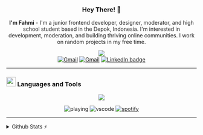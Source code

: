 <div align="center">
  
  ### Hey There! 👋
  **I'm Fahmi** - I'm a junior frontend developer, designer, moderator, and high school student based in the Depok, Indonesia. I'm interested in development, moderation, and building     thriving online communities. I work on random projects in my free time. 
   
  [![](https://visitcount.itsvg.in/api?id=miiiwdy&label=Profile%20Views&color=8&icon=8&pretty=true)](https://visitcount.itsvg.in)<br>
  [![Gmail](https://img.shields.io/badge/fahmiwidyaa@gmail.com-30302f?style=flat&logo=gmail&logoColor=white)](mailto:fahmiwidyaa@gmail.com)
  [![Gmail](https://img.shields.io/badge/Personal_Website-30302f?style=flat&logo=GoogleChrome&logoColor=white)](https://miiiwdy.xyz)
  [![LinkedIn badge](https://img.shields.io/badge/LinkedIn_Profile-30302f?style=flat&logo=linkedin)](https://www.linkedin.com/in/fahmiwidyapurnama)<br>
  
</div>

---

### <img src="https://github.com/mezotv/discord-badges/blob/main/assets/supportscommands.svg" width="25" height="25" style="vertical-align: center;" /> <span style="vertical-align: center;">Languages and Tools</span>


<p align="center">
  <a href="https://skillicons.dev">
    <img src="https://skillicons.dev/icons?i=figma,express,js,nodejs,jquery,laravel,postgres" />
  </a>
</p>
</div>


<div align="center">

![playing](https://nocache.advaith.workers.dev?url=https://img.shields.io/endpoint?url=https://dev.discordprofiles.me/api/badge/playing/276544649148235776)
![vscode](https://nocache.advaith.workers.dev?url=https://img.shields.io/endpoint?url=https://dev.discordprofiles.me/api/badge/vscode/276544649148235776)
[![spotify](https://nocache.advaith.workers.dev?url=https://img.shields.io/endpoint?url=https://dev.discordprofiles.me/api/badge/spotify/276544649148235776)](https://dev.discordprofiles.me/openspotify/276544649148235776)

</div>

---

<details>
  <summary>Github Stats ⚡</summary>
  <div align="center">

![](https://github-readme-stats.vercel.app/api?username=miiiwdy&theme=vue-dark&show_icons=true&hide_border=true&count_private=true)
![](https://github-readme-stats.vercel.app/api/top-langs/?username=miiiwdy&theme=vue-dark&show_icons=true&hide_border=true&layout=compact)

</div>
</details>
